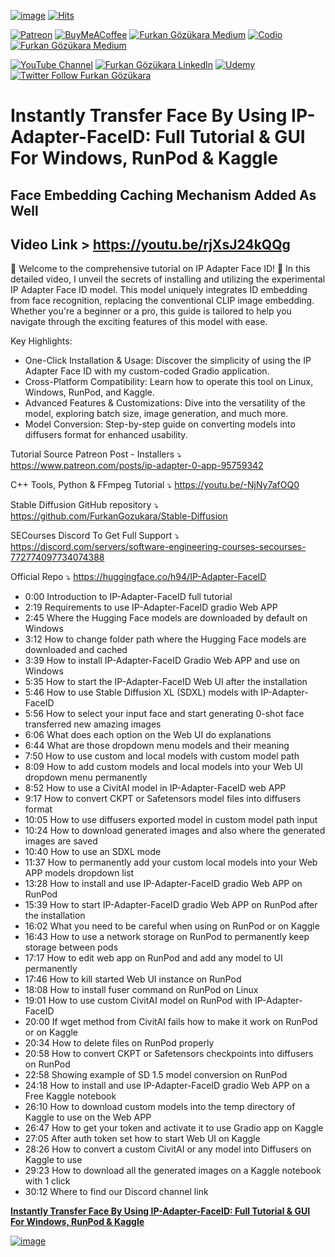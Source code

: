 
[![image](https://img.shields.io/discord/772774097734074388?label=Discord&logo=discord)](https://discord.com/servers/software-engineering-courses-secourses-772774097734074388) [![Hits](https://hits.sh/github.com/FurkanGozukara/Stable-Diffusion/blob/main/Generative-AI/Instantly-Transfer-Face-By-Using-IP-Adapter-FaceID-Full-Tutorial-GUI-For-Windows-RunPod-Kaggle.md.svg?style=plastic&label=Hits%20Since%2025.08.27&labelColor=007ec6&logo=SECourses)](https://hits.sh/github.com/FurkanGozukara/Stable-Diffusion/blob/main/Generative-AI/Instantly-Transfer-Face-By-Using-IP-Adapter-FaceID-Full-Tutorial-GUI-For-Windows-RunPod-Kaggle.md) 

[![Patreon](https://img.shields.io/badge/Patreon-Support%20Me-F2EB0E?style=for-the-badge&logo=patreon)](https://www.patreon.com/c/SECourses) [![BuyMeACoffee](https://img.shields.io/badge/Buy%20Me%20a%20Coffee-ffdd00?style=for-the-badge&logo=buy-me-a-coffee&logoColor=black)](https://www.buymeacoffee.com/DrFurkan) [![Furkan Gözükara Medium](https://img.shields.io/badge/Medium-Follow%20Me-800080?style=for-the-badge&logo=medium&logoColor=white)](https://medium.com/@furkangozukara) [![Codio](https://img.shields.io/static/v1?style=for-the-badge&message=Articles&color=4574E0&logo=Codio&logoColor=FFFFFF&label=CivitAI)](https://civitai.com/user/SECourses/articles) [![Furkan Gözükara Medium](https://img.shields.io/badge/DeviantArt-Follow%20Me-990000?style=for-the-badge&logo=deviantart&logoColor=white)](https://www.deviantart.com/monstermmorpg)

[![YouTube Channel](https://img.shields.io/badge/YouTube-SECourses-C50C0C?style=for-the-badge&logo=youtube)](https://www.youtube.com/SECourses)  [![Furkan Gözükara LinkedIn](https://img.shields.io/badge/LinkedIn-Follow%20Me-0077B5?style=for-the-badge&logo=linkedin&logoColor=white)](https://www.linkedin.com/in/furkangozukara/)   [![Udemy](https://img.shields.io/static/v1?style=for-the-badge&message=Stable%20Diffusion%20Course&color=A435F0&logo=Udemy&logoColor=FFFFFF&label=Udemy)](https://www.udemy.com/course/stable-diffusion-dreambooth-lora-zero-to-hero/?referralCode=E327407C9BDF0CEA8156) [![Twitter Follow Furkan Gözükara](https://img.shields.io/badge/Twitter-Follow%20Me-1DA1F2?style=for-the-badge&logo=twitter&logoColor=white)](https://twitter.com/GozukaraFurkan)

# Instantly Transfer Face By Using IP-Adapter-FaceID: Full Tutorial & GUI For Windows, RunPod & Kaggle
## Face Embedding Caching Mechanism Added As Well

## Video Link > https://youtu.be/rjXsJ24kQQg

🌟 Welcome to the comprehensive tutorial on IP Adapter Face ID! 🌟 In this detailed video, I unveil the secrets of installing and utilizing the experimental IP Adapter Face ID model. This model uniquely integrates ID embedding from face recognition, replacing the conventional CLIP image embedding. Whether you're a beginner or a pro, this guide is tailored to help you navigate through the exciting features of this model with ease.

Key Highlights:

* One-Click Installation & Usage: Discover the simplicity of using the IP Adapter Face ID with my custom-coded Gradio application.
* Cross-Platform Compatibility: Learn how to operate this tool on Linux, Windows, RunPod, and Kaggle.
* Advanced Features & Customizations: Dive into the versatility of the model, exploring batch size, image generation, and much more.
* Model Conversion: Step-by-step guide on converting models into diffusers format for enhanced usability.

Tutorial Source Patreon Post - Installers ⤵️
https://www.patreon.com/posts/ip-adapter-0-app-95759342

C++ Tools, Python & FFmpeg Tutorial ⤵️
https://youtu.be/-NjNy7afOQ0

Stable Diffusion GitHub repository ⤵️
https://github.com/FurkanGozukara/Stable-Diffusion

SECourses Discord To Get Full Support ⤵️
https://discord.com/servers/software-engineering-courses-secourses-772774097734074388

Official Repo ⤵️
https://huggingface.co/h94/IP-Adapter-FaceID

* 0:00 Introduction to IP-Adapter-FaceID full tutorial
* 2:19 Requirements to use IP-Adapter-FaceID gradio Web APP
* 2:45 Where the Hugging Face models are downloaded by default on Windows
* 3:12 How to change folder path where the Hugging Face models are downloaded and cached
* 3:39 How to install IP-Adapter-FaceID Gradio Web APP and use on Windows
* 5:35 How to start the IP-Adapter-FaceID Web UI after the installation
* 5:46 How to use Stable Diffusion XL (SDXL) models with IP-Adapter-FaceID
* 5:56 How to select your input face and start generating 0-shot face transferred new amazing images
* 6:06 What does each option on the Web UI do explanations
* 6:44 What are those dropdown menu models and their meaning
* 7:50 How to use custom and local models with custom model path
* 8:09 How to add custom models and local models into your Web UI dropdown menu permanently
* 8:52 How to use a CivitAI model in IP-Adapter-FaceID web APP
* 9:17 How to convert CKPT or Safetensors model files into diffusers format
* 10:05 How to use diffusers exported model in custom model path input
* 10:24 How to download generated images and also where the generated images are saved
* 10:40 How to use an SDXL mode
* 11:37 How to permanently add your custom local models into your Web APP models dropdown list
* 13:28 How to install and use IP-Adapter-FaceID gradio Web APP on RunPod
* 15:39 How to start IP-Adapter-FaceID gradio Web APP on RunPod after the installation
* 16:02 What you need to be careful when using on RunPod or on Kaggle
* 16:43 How to use a network storage on RunPod to permanently keep storage between pods
* 17:17 How to edit web app on RunPod and add any model to UI permanently
* 17:46 How to kill started Web UI instance on RunPod
* 18:08 How to install fuser command on RunPod on Linux
* 19:01 How to use custom CivitAI model on RunPod with IP-Adapter-FaceID
* 20:00 If wget method from CivitAI fails how to make it work on RunPod or on Kaggle
* 20:34 How to delete files on RunPod properly
* 20:58 How to convert CKPT or Safetensors checkpoints into diffusers on RunPod
* 22:58 Showing example of SD 1.5 model conversion on RunPod
* 24:18 How to install and use IP-Adapter-FaceID gradio Web APP on a Free Kaggle notebook
* 26:10 How to download custom models into the temp directory of Kaggle to use on the Web APP
* 26:47 How to get your token and activate it to use Gradio app on Kaggle
* 27:05 After auth token set how to start Web UI on Kaggle
* 28:26 How to convert a custom CivitAI or any model into Diffusers on Kaggle to use
* 29:23 How to download all the generated images on a Kaggle notebook with 1 click
* 30:12 Where to find our Discord channel link

[**Instantly Transfer Face By Using IP-Adapter-FaceID: Full Tutorial & GUI For Windows, RunPod & Kaggle**](https://youtu.be/rjXsJ24kQQg)

[![image](https://cdn-uploads.huggingface.co/production/uploads/6345bd89fe134dfd7a0dba40/qTzGdFsWaDT4-QbO_CnBE.png)](https://youtu.be/rjXsJ24kQQg)

